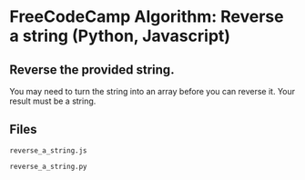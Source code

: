 # FreeCodeCamp Algorithm: Reverse a string (Python, Javascript)
## Reverse the provided string.
You may need to turn the string into an array before you can reverse it.
Your result must be a string.

## Files
`reverse_a_string.js`

`reverse_a_string.py`
